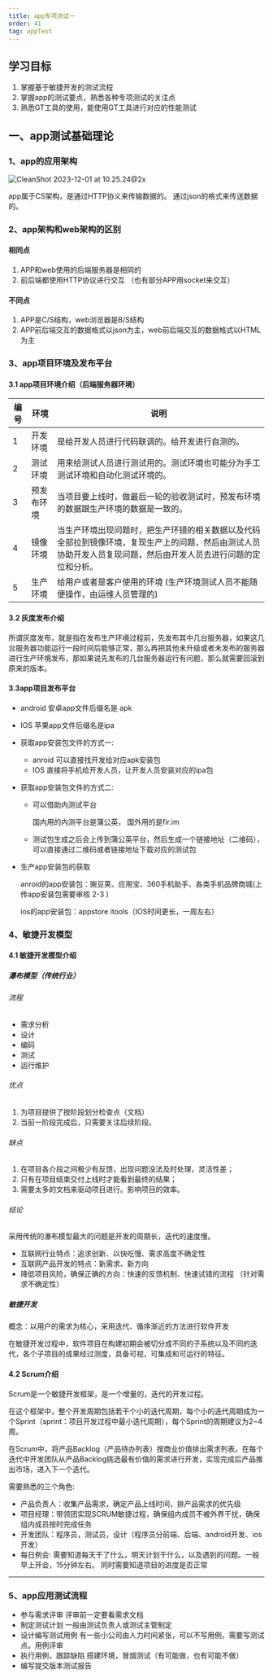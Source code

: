 ```yaml
---
title: app专项测试一
order: 41
tag: appTest
---
```


## 学习目标

1. 掌握基于敏捷开发的测试流程
2. 掌握app的测试要点，熟悉各种专项测试的关注点
3. 熟悉GT工具的使用，能使用GT工具进行对应的性能测试

## 一、app测试基础理论

### 1、app的应用架构

![CleanShot 2023-12-01 at 10.25.24@2x](https://hk-docs.oss-cn-chengdu.aliyuncs.com/SoftwareTest/AutomatedTest/202401031521428.png)

app属于CS架构，是通过HTTP协义来传输数据的。 通过json的格式来传送数据的。

### 2、app架构和web架构的区别

#### 相同点

1. APP和web使用的后端服务器是相同的 
2. 前后端都使用HTTP协议进行交互 （也有部分APP用socket来交互） 

#### 不同点

1. APP是C/S结构，web浏览器是B/S结构
2. APP前后端交互的数据格式以json为主，web前后端交互的数据格式以HTML为主

### 3、app项目环境及发布平台

#### 3.1 app项目环境介绍（后端服务器环境）

| 编号 | 环境       | 说明                                                         |
| ---- | ---------- | ------------------------------------------------------------ |
| 1    | 开发环境   | 是给开发人员进行代码联调的。给开发进行自测的。               |
| 2    | 测试环境   | 用来给测试人员进行测试用的。测试环境也可能分为手工测试环境和自动化测试环境的。 |
| 3    | 预发布环境 | 当项目要上线时，做最后一轮的验收测试时，预发布环境的数据跟生产环境的数据是一致的。 |
| 4    | 镜像环境   | 当生产环境出现问题时，把生产环镜的相关数据以及代码全部拉到镜像环境，复现生产上的问题，然后由测试人员协助开发人员复现问题，然后由开发人员去进行问题的定位和分析。 |
| 5    | 生产环境   | 给用户或者是客户使用的环境 (生产环境测试人员不能随便操作，由运维人员管理的) |

#### 3.2 灰度发布介绍

所谓灰度发布，就是指在发布生产环境过程前，先发布其中几台服务器，如果这几台服务器功能运行一段时间后能够正常，那么再把其他未升级或者未发布的服务器进行生产环境发布，那如果说先发布的几台服务器运行有问题，那么就需要回滚到原来的版本。

#### 3.3app项目发布平台

* android   安卓app文件后缀名是  apk

* IOS    苹果app文件后缀名是ipa

* 获取app安装包文件的方式一:

  * anroid  可以直接找开发给对应apk安装包
  * IOS  直接将手机给开发人员，让开发人员安装对应的ipa包

* 获取app安装包文件的方式二:

  * 可以借助内测试平台

    国内用的内测平台是蒲公英， 国外用的是fir.im   

  * 测试包生成之后会上传到蒲公英平台，然后生成一个链接地址（二维码），可以直接通过二维码或者链接地址下载对应的测试包

* 生产app安装包的获取

  anroid的app安装包：豌豆荚、应用宝、360手机助手、各类手机品牌商城(上传app安装包需要审核 2-3 )

  ios的app安装包：appstore  itools（IOS时间更长，一周左右）

### 4、敏捷开发模型

#### 4.1 敏捷开发模型介绍

##### 瀑布模型（传统行业）

###### 流程

* 需求分析
* 设计
* 编码
* 测试
* 运行维护

######  优点

1. 为项目提供了按阶段划分检查点（文档）
2. 当前一阶段完成后，只需要关注后续阶段。

###### 缺点

1. 在项目各介段之间极少有反馈，出现问题没法及时处理，灵活性差；
2. 只有在项目结束交付上线时才能看到最终的结果；
3. 需要太多的文档来驱动项目进行。影响项目的效率。

###### 结论

采用传统的瀑布模型最大的问题是开发的周期长，迭代的速度慢。

- 互联网行业特点：追求创新、以快吃慢、需求高度不确定性
- 互联网产品开发的特点：新需求、新方向
- 降低项目风险，确保正确的方向：快速的反馈机制、快速试错的流程 （针对需求不确定性）

##### 敏捷开发

概念：以用户的需求为核心，采用迭代、循序渐近的方法进行软件开发

在敏捷开发过程中，软件项目在构建初期会被切分成不同的子系统以及不同的迭代，各个子项目的成果经过测度，具备可视，可集成和可运行的特征。

#### 4.2 Scrum介绍

Scrum是一个敏捷开发框架，是一个增量的，迭代的开发过程。

在这个框架中，整个开发周期包括若干个小的迭代周期，每个小的迭代周期成为一个Sprint（sprint：项目开发过程中最小迭代周期），每个Sprint的周期建议为2~4周。

在Scrum中，将产品Backlog（产品待办列表）按商业价值排出需求列表。在每个迭代中开发团队从产品Backlog挑选最有价值的需求进行开发，实现完成后产品推出市场，进入下一个迭代。

需要熟悉的三个角色:

* 产品负责人：收集产品需求，确定产品上线时间，排产品需求的优先级
* 项目经理：带领团实现SCRUM敏捷过程，确保组内成员不被外界干扰，确保组内成员按时完成任务
* 开发团队：程序员，测试员，设计（程序员分前端、后端、android开发、ios开发）
* 每日例会: 需要知道每天干了什么，明天计划干什么，以及遇到的问题。一般早上开会，15分钟左右。 同时需要知道项目的进度是否正常

---

### 5、app应用测试流程

* 参与需求评审         评审前一定要看需求文档
* 制定测试计划       一般由测试负责人或测试主管制定
* 设计编写测试用例    有一些小公司由人力时间紧张，可以不写用例，需要写测试点。用例评审
* 执行用例，跟踪缺陷      搭建环境，冒烟测试（有可能做，也有可能不做）
* 编写提交版本测试报告

